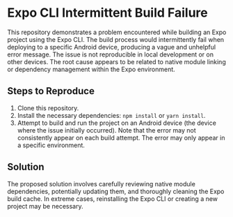 # Expo CLI Intermittent Build Failure

This repository demonstrates a problem encountered while building an Expo project using the Expo CLI. The build process would intermittently fail when deploying to a specific Android device, producing a vague and unhelpful error message.  The issue is not reproducible in local development or on other devices. The root cause appears to be related to native module linking or dependency management within the Expo environment.

## Steps to Reproduce

1. Clone this repository.
2. Install the necessary dependencies: `npm install` or `yarn install`.
3. Attempt to build and run the project on an Android device (the device where the issue initially occurred). Note that the error may not consistently appear on each build attempt. The error may only appear in a specific environment.

## Solution

The proposed solution involves carefully reviewing native module dependencies, potentially updating them, and thoroughly cleaning the Expo build cache.  In extreme cases, reinstalling the Expo CLI or creating a new project may be necessary.
